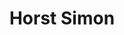 ---
title: "Horst Simon"
weight: 2
description: "Director <br/> ADIA lab, UAE"
thumbnail: "/assets/images/team/horst_simon.jpg"
image: "/assets/images/team/horst_simon.jpg"
---
